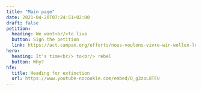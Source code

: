 ```yaml
---
title: "Main page"
date: 2021-04-20T07:24:51+02:00
draft: false
petition:
  heading: We want<br/>to live
  button: Sign the petition
  link: https://act.campax.org/efforts/nous-voulons-vivre-wir-wollen-leben-vogliamo-vivere
hero:
  heading: It's time<br/> to<br/> rebel
  button: Why? 
hfe:
  title: Heading for extinction
  url: https://www.youtube-nocookie.com/embed/O_g3zoL8TFU
---
```

